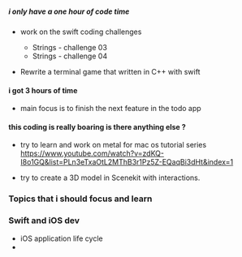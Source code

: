 ##### i only have a one hour of code time 

- work on the swift coding challenges 
	- Strings - challenge 03
	- Strings - challenge 04 

- Rewrite a terminal game that written in C++ with swift 


#### i got 3 hours of time 

-  main focus is to finish the next feature in the todo app 


#### this coding is really boaring is there anything else ?

- try to learn and work on metal for mac os tutorial series 
https://www.youtube.com/watch?v=zdKQ-I8o1GQ&list=PLn3eTxaOtL2MThB3r1Pz5Z-EQaqBi3dHt&index=1 

- try to create a  3D model in Scenekit with interactions.  



### Topics that i should focus and learn


### Swift and iOS dev 

- iOS application life cycle 
- 
